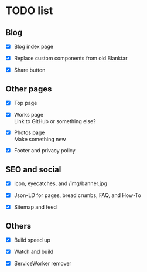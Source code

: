 # TODO list

## Blog

- [x] Blog index page

- [X] Replace custom components from old Blanktar

- [x] Share button

## Other pages

- [x] Top page

- [x] Works page  
  Link to GitHub or something else?

- [x] Photos page  
  Make something new

- [x] Footer and privacy policy

## SEO and social

- [x] Icon, eyecatches, and /img/banner.jpg

- [x] Json-LD for pages, bread crumbs, FAQ, and How-To

- [x] Sitemap and feed

## Others

- [x] Build speed up

- [x] Watch and build

- [x] ServiceWorker remover
